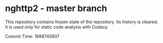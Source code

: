 # nghttp2 - master branch

This repository contains frozen state of the repository.
Its history is cleared. It is used only for static code
analysis with Codacy.

Commit Time: 1688745607